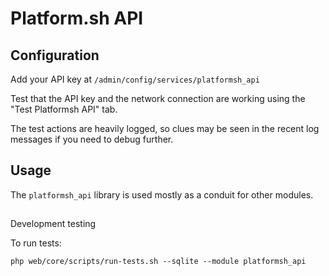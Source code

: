 # Platform.sh API

## Configuration

Add your API key at `/admin/config/services/platformsh_api`

Test that the API key and the network connection are working using the "Test Platformsh API" tab.

The test actions are heavily logged, so clues may be seen in the recent log messages if you need to debug further.

## Usage

The `platformsh_api` library is used mostly as a conduit for other modules.

##
Development testing

To run tests:

```
php web/core/scripts/run-tests.sh --sqlite --module platformsh_api

```
